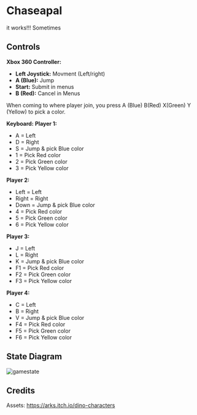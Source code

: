 # Chaseapal
it works!!! Sometimes

## Controls
**Xbox 360 Controller:**
* **Left Joystick:** Movment (Left/right)
* **A (Blue):** Jump
* **Start:** Submit in menus
* **B (Red):** Cancel in Menus

When coming to where player join, you press A (Blue) B(Red) X(Green) Y (Yellow) to pick a color.

**Keyboard:**
**Player 1:**
* A = Left
* D = Right
* S = Jump & pick Blue color
* 1 = Pick Red color
* 2 = Pick Green color
* 3 = Pick Yellow color

**Player 2:**
* Left = Left
* Right = Right
* Down = Jump & pick Blue color
* 4 = Pick Red color
* 5 = Pick Green color
* 6 = Pick Yellow color

**Player 3:**
* J = Left
* L = Right
* K = Jump & pick Blue color
* F1 = Pick Red color
* F2 = Pick Green color
* F3 = Pick Yellow color

**Player 4:**
* C = Left
* B = Right
* V = Jump & pick Blue color
* F4 = Pick Red color
* F5 = Pick Green color
* F6 = Pick Yellow color

## State Diagram
![gamestate](https://user-images.githubusercontent.com/16019589/47988430-7a118780-e0e2-11e8-8e4c-23cc16c86dd9.png)

## Credits
Assets: https://arks.itch.io/dino-characters
